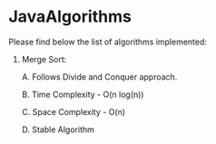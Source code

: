 # JavaAlgorithms

Please find below the list of algorithms implemented:
1. Merge Sort:

   A. Follows Divide and Conquer approach.
   
   B. Time Complexity - O(n log(n))
   
   C. Space Complexity - O(n)
   
   D. Stable Algorithm 
